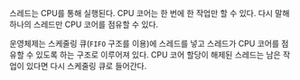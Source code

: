 
스레드는 CPU를 통해 실행된다. CPU 코어는 한 번에 한 작업만 할 수 있다. 다시 말해 하나의 스레드만 CPU 코어를 점유할 수 있다.

운영체제는 스케줄링 큐(`FIFO` 구조를 이용)에 스레드를 넣고 스레드가 CPU 코어를 점유할 수 있도록 하는 구조로 이루어져 있다. CPU 코어 할당이 해제된 스레드는 남은 작업이 있다면 다시 스케줄링 큐로 들어간다.
